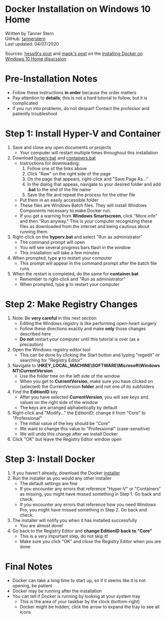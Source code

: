 # Docker Installation on Windows 10 Home
Written by Tanner Stern<br>
GitHub: [tannerstern](https://github.com/tannerstern/)<br>
Last updated: 04/07/2020

Sources: [hessi9's post](https://forums.docker.com/t/installing-docker-on-windows-10-home/11722/25) and [mapk's post](https://forums.docker.com/t/installing-docker-on-windows-10-home/11722/29) on the [Installing Docker on Windows 10 Home disucssion](https://forums.docker.com/t/installing-docker-on-windows-10-home/11722/)

# Pre-Installation Notes
* Follow these instructions **in order** because the order matters
* Pay attention to **details**; this is not a hard tutorial to follow, but it is complicated
* If you run into problems, do not despair! Contact the professor and patiently troubleshoot

# Step 1: Install Hyper-V and Container
1. Save and close any open documents or projects
   * Your computer will restart multiple times throughout this installation
1. Download [hyperv.bat](hyperv.bat) and [containers.bat](containers.bat)
   * Instructions for downloading:
      1. Follow one of the links above
      1. Click "Raw" on the right side of the page
      1. On the page that appears, right-click and "Save Page As..."
      1. In the dialog that appeas, navigate to your desired folder and add **.bat** to the end of the file name
      1. Save the file and repeat the process for the other file
   * Put them in an easily accessible folder
   * These files are Windows Batch files. They will install Windows Components necessary to make Docker run.
   * If you get a warning from **Windows Smartscreen**, click "More info" and then "Run anyway." This is your computer recognizing these files as downloaded from the internet and being cautious about running them.
1. Right-click on the **hyperv.bat** and select "Run as administrator"
   * The command prompt will open
   * You will see several progress bars flash in the window
   * This installation will take a few minutes
1. When prompted, type **y** to restart your computer
   * This prompt will appear in the command prompt after the batch file runs
1. When the restart is completed, do the same for **container.bat**
   * Remember to right-click and "Run as administrator"
   * When prompted, type **y** to restart your computer

# Step 2: Make Registry Changes
1. Note: Be **very careful** in this next section
   * Editing the Windows registry is like performing open-heart surgery
   * Follow these directions exactly and make **only** those changes described here
   * **Do not** restart your computer until this tutorial is over (as a precaution)
1. Open the Windows registry editor tool
   * This can be done by clicking the Start button and typing "regedit" or searching for "Registry Editor"
1. Navigate to **\HKEY_LOCAL_MACHINE\SOFTWARE\Microsoft\Windows NT\CurrentVersion**
   * Use the folder tree on the left side of the window
   * When you get to **CurrentVersion**, make sure you have clicked on (selected) the CurrentVersion **folder** and not one of its subfolders
1. Find the **EditionID** key
   * After you have selected **CurrentVersion**, you will see keys and values on the right side of the window
   * The keys are arranged alphabetically by default
1. Right-click and "Modify..." the EditionID; change it from "Core" to "Professional"
   * The initial value of the key should be "Core"
   * We want to change this value to "Professional" (case-sensitive)
   * We will undo this change after we install Docker
1. Click "OK" but leave the Registry Editor window open

# Step 3: Install Docker
1. If you haven't already, download the Docker [installer](https://www.docker.com/products/docker-desktop)
1. Run the installer as you would any other installer
   * The default settings are fine
   * If you encounter any errors that reference "Hyper-V" or "Containers" as missing, you might have missed something in Step 1. Go back and check.
   * If you encounter any errors that reference how you need Windows Pro, you might have missed something in Step 2. Go back and check.
1. The installer will notify you when it has installed successfully
   * You are almost done!
1. Go back to the Registry Editor and **change EditionID back to "Core"**
   * This is a very important step, do not skip it!
   * Make sure you click "OK" and close the Registry Editor when you are done

# Final Notes
* Docker can take a long time to start up, so if it seems like it is not opening, be patient
* Docker may be running after the installation
* You can tell if Docker is running by looking at your system tray
   * This is the area of your taskbar by the clock (bottom-right)
   * Docker might be hidden; click the arrow to expand the tray to see all icons